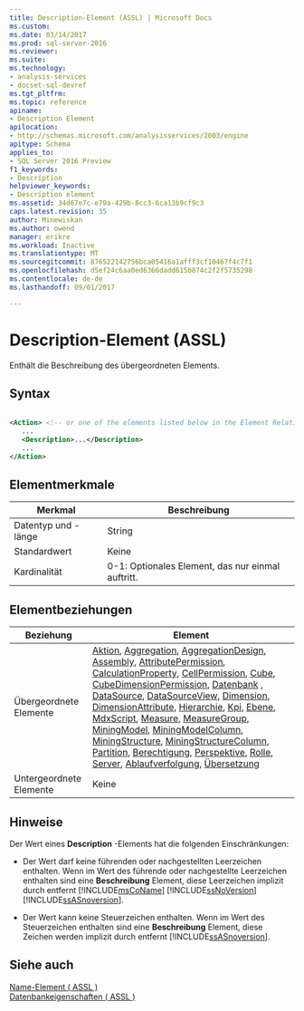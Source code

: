 ```yaml
---
title: Description-Element (ASSL) | Microsoft Docs
ms.custom: 
ms.date: 03/14/2017
ms.prod: sql-server-2016
ms.reviewer: 
ms.suite: 
ms.technology:
- analysis-services
- docset-sql-devref
ms.tgt_pltfrm: 
ms.topic: reference
apiname:
- Description Element
apilocation:
- http://schemas.microsoft.com/analysisservices/2003/engine
apitype: Schema
applies_to:
- SQL Server 2016 Preview
f1_keywords:
- Description
helpviewer_keywords:
- Description element
ms.assetid: 34d67e7c-e79a-429b-8cc3-6ca13b9cf9c3
caps.latest.revision: 35
author: Minewiskan
ms.author: owend
manager: erikre
ms.workload: Inactive
ms.translationtype: MT
ms.sourcegitcommit: 876522142756bca05416a1afff3cf10467f4c7f1
ms.openlocfilehash: d5ef24c6aa0ed6366dadd615b874c2f2f5735298
ms.contentlocale: de-de
ms.lasthandoff: 09/01/2017

---
```

# <a name="description-element-assl"></a>Description-Element (ASSL)
  Enthält die Beschreibung des übergeordneten Elements.  
  
## <a name="syntax"></a>Syntax  
  
```xml  
  
<Action> <!-- or one of the elements listed below in the Element Relationships table -->  
   ...  
   <Description>...</Description>  
   ...  
</Action>  
```  
  
## <a name="element-characteristics"></a>Elementmerkmale  
  
|Merkmal|Beschreibung|  
|--------------------|-----------------|  
|Datentyp und -länge|String|  
|Standardwert|Keine|  
|Kardinalität|0-1: Optionales Element, das nur einmal auftritt.|  
  
## <a name="element-relationships"></a>Elementbeziehungen  
  
|Beziehung|Element|  
|------------------|-------------|  
|Übergeordnete Elemente|[Aktion](../../../analysis-services/scripting/objects/action-element-assl.md), [Aggregation](../../../analysis-services/scripting/objects/aggregation-element-assl.md), [AggregationDesign](../../../analysis-services/scripting/objects/aggregationdesign-element-assl.md), [Assembly](../../../analysis-services/scripting/objects/assembly-element-assl.md), [AttributePermission](../../../analysis-services/scripting/objects/attributepermission-element-assl.md), [ CalculationProperty](../../../analysis-services/scripting/objects/calculationproperty-element-assl.md), [CellPermission](../../../analysis-services/scripting/objects/cellpermission-element-assl.md), [Cube](../../../analysis-services/scripting/objects/cube-element-assl.md), [CubeDimensionPermission](../../../analysis-services/scripting/data-type/cubedimensionpermission-data-type-assl.md), [Datenbank](../../../analysis-services/scripting/objects/database-element-assl.md) , [DataSource](../../../analysis-services/scripting/objects/datasource-element-assl.md), [DataSourceView](../../../analysis-services/scripting/objects/datasourceview-element-assl.md), [Dimension](../../../analysis-services/scripting/objects/dimension-element-assl.md), [DimensionAttribute](../../../analysis-services/scripting/data-type/dimensionattribute-data-type-assl.md), [Hierarchie](../../../analysis-services/scripting/objects/hierarchy-element-assl.md), [Kpi](../../../analysis-services/scripting/objects/kpi-element-assl.md), [Ebene](../../../analysis-services/scripting/objects/level-element-assl.md), [MdxScript](../../../analysis-services/scripting/objects/mdxscript-element-assl.md), [Measure](../../../analysis-services/scripting/objects/measure-element-assl.md), [MeasureGroup](../../../analysis-services/scripting/objects/measuregroup-element-assl.md), [MiningModel](../../../analysis-services/scripting/objects/miningmodel-element-assl.md), [MiningModelColumn](../../../analysis-services/scripting/data-type/miningmodelcolumn-data-type-assl.md), [MiningStructure](../../../analysis-services/scripting/objects/miningstructure-element-assl.md), [MiningStructureColumn](../../../analysis-services/scripting/data-type/miningstructurecolumn-data-type-assl.md), [ Partition](../../../analysis-services/scripting/objects/partition-element-assl.md), [Berechtigung](../../../analysis-services/scripting/data-type/permission-data-type-assl.md), [Perspektive](../../../analysis-services/scripting/objects/perspective-element-assl.md), [Rolle](../../../analysis-services/scripting/objects/role-element-assl.md), [Server](../../../analysis-services/scripting/objects/server-element-assl.md), [Ablaufverfolgung](../../../analysis-services/scripting/objects/trace-element-assl.md), [Übersetzung](../../../analysis-services/scripting/objects/translation-element-assl.md)|  
|Untergeordnete Elemente|Keine|  
  
## <a name="remarks"></a>Hinweise  
 Der Wert eines **Description** -Elements hat die folgenden Einschränkungen:  
  
-   Der Wert darf keine führenden oder nachgestellten Leerzeichen enthalten. Wenn im Wert des führende oder nachgestellte Leerzeichen enthalten sind eine **Beschreibung** Element, diese Leerzeichen implizit durch entfernt [!INCLUDE[msCoName](../../../includes/msconame-md.md)] [!INCLUDE[ssNoVersion](../../../includes/ssnoversion-md.md)] [!INCLUDE[ssASnoversion](../../../includes/ssasnoversion-md.md)].  
  
-   Der Wert kann keine Steuerzeichen enthalten. Wenn im Wert des Steuerzeichen enthalten sind eine **Beschreibung** Element, diese Zeichen werden implizit durch entfernt [!INCLUDE[ssASnoversion](../../../includes/ssasnoversion-md.md)].  
  
## <a name="see-also"></a>Siehe auch  
 [Name-Element &#40; ASSL &#41;](../../../analysis-services/scripting/properties/name-element-assl.md)   
 [Datenbankeigenschaften &#40; ASSL &#41;](../../../analysis-services/scripting/properties/properties-assl.md)  
  
  

